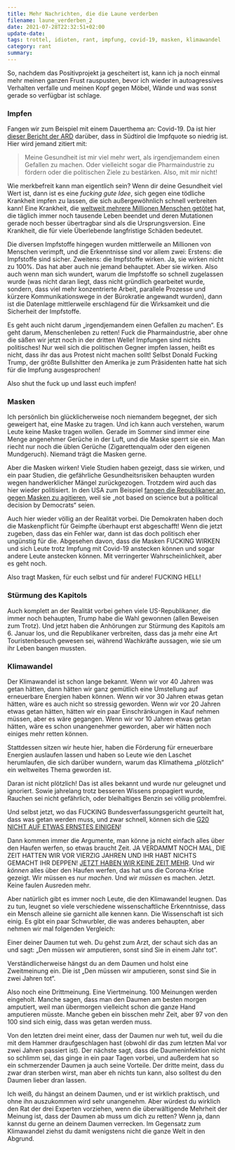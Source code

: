 ```yaml
---
title: Mehr Nachrichten, die die Laune verderben
filename: laune_verderben_2
date: 2021-07-28T22:32:51+02:00
update-date:
tags: trottel, idioten, rant, impfung, covid-19, masken, klimawandel
category: rant
summary:
---
```


So, nachdem das Positivprojekt ja gescheitert ist, kann ich ja noch einmal mehr meinen ganzen Frust rauspusten, bevor ich wieder in autoagressives Verhalten verfalle und meinen Kopf gegen Möbel, Wände und was sonst gerade so verfügbar ist schlage.

### Impfen

Fangen wir zum Beispiel mit einem Dauerthema an: Covid-19. Da ist hier [dieser Bericht der ARD](https://www.tagesschau.de/ausland/europa/suedtirol-impfungen-101.html) darüber, dass in Südtirol die Impfquote so niedrig ist. Hier wird jemand zitiert mit:

> Meine Gesundheit ist mir viel mehr wert, als irgendjemandem einen Gefallen zu machen. Oder vielleicht sogar die Pharmaindustrie zu fördern oder die politischen Ziele zu bestärken. Also, mit mir nicht!

Wie merkbefreit kann man eigentlich sein? Wenn dir deine Gesundheit viel Wert ist, dann ist es eine *fucking gute Idee*, sich gegen eine tödliche Krankheit impfen zu lassen, die sich außergewöhnlich schnell verbreiten kann! Eine Krankheit, die [weltweit mehrere Millionen Menschen getötet](https://covid19.who.int/) hat, die täglich immer noch tausende Leben beendet und deren Mutationen gerade noch besser übertragbar sind als die Ursprungsversion. Eine Krankheit, die für viele Überlebende langfristige Schäden bedeutet.

Die diversen Impfstoffe hingegen wurden mittlerweile an Millionen von Menschen verimpft, und die Erkenntnisse sind vor allem zwei: Erstens: die Impfstoffe sind sicher. Zweitens: die Impfstoffe wirken. Ja, sie wirken nicht zu 100%. Das hat aber auch nie jemand behauptet. Aber sie wirken. Also auch wenn man sich wundert, warum die Impfstoffe so schnell zugelassen wurde (was nicht daran liegt, dass nicht gründlich gearbeitet wurde, sondern, dass viel mehr konzentrierte Arbeit, parallele Prozesse und kürzere Kommunikationswege in der Bürokratie angewandt wurden), dann ist die Datenlage mittlerweile erschlagend für die Wirksamkeit und die Sicherheit der Impfstoffe.

Es geht auch nicht darum „irgendjemandem einen Gefallen zu machen“. Es geht darum, Menschenleben zu retten! Fuck die Pharmaindustrie, aber ohne die säßen wir jetzt noch in der dritten Welle! Impfungen sind nichts politisches! Nur weil sich die politischen Gegner impfen lassen, heißt es nicht, dass ihr das aus Protest nicht machen sollt! Selbst Donald Fucking Trump, der größte Bullshitter den Amerika je zum Präsidenten hatte hat sich für die Impfung ausgesprochen!

Also shut the fuck up und lasst euch impfen!

### Masken

Ich persönlich bin glücklicherweise noch niemandem begegnet, der sich geweigert hat, eine Maske zu tragen. Und ich kann auch verstehen, warum Leute keine Maske tragen wollen. Gerade im Sommer sind immer eine Menge angenehmer Gerüche in der Luft, und die Maske sperrt sie ein. Man riecht nur noch die üblen Gerüche (Zigarettenqualm oder den eigenen Mundgeruch). Niemand trägt die Masken gerne.

Aber die Masken wirken! Viele Studien haben gezeigt, dass sie wirken, und ein paar Studien, die gefährliche Gesundheitsrisiken behaupten wurden wegen handwerklicher Mängel zurückgezogen. Trotzdem wird auch das hier wieder politisiert. In den USA zum Beispiel [fangen die Republikaner an, gegen Masken zu agitieren](https://www.theguardian.com/us-news/2021/jul/28/nancy-pelosi-kevin-mccarthy-new-mask-guidance-house), weil sie „not based on science but a political decision by Democrats“ seien.

Auch hier wieder völlig an der Realität vorbei. Die Demokraten haben doch die Maskenpflicht für Geimpfte überhaupt erst abgeschafft! Wenn die jetzt zugeben, dass das ein Fehler war, dann ist das doch politisch eher ungünstig für die. Abgesehen davon, dass die Masken FUCKING WIRKEN und sich Leute trotz Impfung mit Covid-19 anstecken können und sogar andere Leute anstecken können. Mit verringerter Wahrscheinlichkeit, aber es geht noch.

Also tragt Masken, für euch selbst und für andere! FUCKING HELL!

### Stürmung des Kapitols

Auch komplett an der Realität vorbei gehen viele US-Republikaner, die immer noch behaupten, Trump habe die Wahl gewonnen (allen Beweisen zum Trotz). Und jetzt haben die Anhörungen zur Stürmung des Kapitols am 6. Januar los, und die Republikaner verbreiten, dass das ja mehr eine Art Touristenbesuch gewesen sei, während Wachkräfte aussagen, wie sie um ihr Leben bangen mussten.

### Klimawandel

Der Klimawandel ist schon lange bekannt. Wenn wir vor 40 Jahren was getan hätten, dann hätten wir ganz gemütlich eine Umstellung auf erneuerbare Energien haben können. Wenn wir vor 30 Jahren etwas getan hätten, wäre es auch nicht so stressig geworden. Wenn wir vor 20 Jahren etwas getan hätten, hätten wir ein paar Einschränkungen in Kauf nehmen müssen, aber es wäre gegangen. Wenn wir vor 10 Jahren etwas getan hätten, wäre es schon unangenehmer geworden, aber wir hätten noch einiges mehr retten können.

Stattdessen sitzen wir heute hier, haben die Förderung für erneuerbare Energien auslaufen lassen und haben so Leute wie den Laschet herumlaufen, die sich darüber wundern, warum das Klimathema „plötzlich“ ein weltweites Thema geworden ist.

Daran ist nicht plötzlich! Das ist alles bekannt und wurde nur geleugnet und ignoriert. Sowie jahrelang trotz besseren Wissens propagiert wurde, Rauchen sei nicht gefährlich, oder bleihaltiges Benzin sei völlig problemfrei.

Und selbst jetzt, wo das FUCKING Bundesverfassungsgericht geurteilt hat, dass was getan werden muss, und zwar schnell, können sich die [G20 NICHT AUF ETWAS ERNSTES EINIGEN](https://www.tagesschau.de/ausland/g20-keine-einigung-101.html)!

Dann kommen immer die Argumente, man könne ja nicht einfach alles über den Haufen werfen, so etwas braucht Zeit. JA VERDAMMT NOCH MAL, DIE ZEIT HATTEN WIR VOR VIERZIG JAHREN UND IHR HABT NICHTS GEMACHT IHR DEPPEN! [JETZT HABEN WIR KEINE ZEIT MEHR](https://www.heise.de/news/Klima-Notfall-Tausende-Wissenschaftler-schlagen-erneut-Alarm-6148741.html). Und wir *können* alles über den Haufen werfen, das hat uns die Corona-Krise gezeigt. Wir müssen es nur *machen*. Und wir *müssen* es machen. Jetzt. Keine faulen Ausreden mehr.

Aber natürlich gibt es immer noch Leute, die den Klimawandel leugnen. Das zu tun, leugnet so viele verschiedene wissenschaftliche Erkenntnisse, dass ein Mensch alleine sie garnicht alle kennen kann. Die Wissenschaft ist sich einig. Es gibt ein paar Schwurbler, die was anderes behaupten, aber nehmen wir mal folgenden Vergleich:

Einer deiner Daumen tut weh. Du gehst zum Arzt, der schaut sich das an und sagt: „Den müssen wir amputieren, sonst sind Sie in einem Jahr tot“.

Verständlicherweise hängst du an dem Daumen und holst eine Zweitmeinung ein. Die ist „Den müssen wir amputieren, sonst sind Sie in zwei Jahren tot“.

Also noch eine Drittmeinung. Eine Viertmeinung. 100 Meinungen werden eingeholt. Manche sagen, dass man den Daumen am besten morgen amputiert, weil man übermorgen vielleicht schon die ganze Hand amputieren müsste. Manche geben ein bisschen mehr Zeit, aber 97 von den 100 sind sich einig, dass was getan werden muss.

Von den letzten drei meint einer, dass der Daumen nur weh tut, weil du die mit dem Hammer draufgeschlagen hast (obwohl dir das zum letzten Mal vor zwei Jahren passiert ist). Der nächste sagt, dass die Daumeninfektion nicht so schlimm sei, das ginge in ein paar Tagen vorbei, und außerdem hat so ein schmerzender Daumen ja auch seine Vorteile. Der dritte meint, dass du zwar dran sterben wirst, man aber eh nichts tun kann, also solltest du den Daumen lieber dran lassen.

Ich weiß, du hängst an deinem Daumen, und er ist wirklich praktisch, und ohne ihn auszukommen wird sehr unangenehm. Aber würdest du wirklich den Rat der drei Experten vorziehen, wenn die überwältigende Mehrheit der Meinung ist, dass der Daumen ab muss um dich zu retten? Wenn ja, dann kannst du gerne an deinem Daumen verrecken. Im Gegensatz zum Klimawandel ziehst du damit wenigstens nicht die ganze Welt in den Abgrund.
